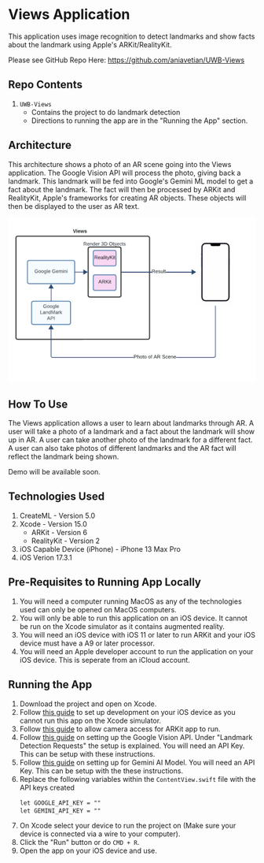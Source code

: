 # Views Application

This application uses image recognition to detect landmarks and show facts about the landmark using Apple's ARKit/RealityKit.

Please see GitHub Repo Here: https://github.com/aniavetian/UWB-Views

## Repo Contents

1. `UWB-Views`
   - Contains the project to do landmark detection
   - Directions to running the app are in the "Running the App" section.

## Architecture

This architecture shows a photo of an AR scene going into the Views application. 
The Google Vision API will process the photo, giving back a landmark. 
This landmark will be fed into Google's Gemini ML model to get a fact about the landmark. 
The fact will then be processed by ARKit and RealityKit, Apple's frameworks for creating AR objects. 
These objects will then be displayed to the user as AR text.

![Views Architecture](views-arch.png)

## How To Use

The Views application allows a user to learn about landmarks through AR. 
A user will take a photo of a landmark and a fact about the landmark will show up in AR. 
A user can take another photo of the landmark for a different fact. 
A user can also take photos of different landmarks and the AR fact will reflect the landmark being shown.

Demo will be available soon.

## Technologies Used

1. CreateML - Version 5.0
2. Xcode - Version 15.0
   - ARKit - Version 6
   - RealityKit - Version 2
3. iOS Capable Device (iPhone) - iPhone 13 Max Pro
4. iOS Verion 17.3.1

## Pre-Requisites to Running App Locally

1. You will need a computer running MacOS as any of the technologies used can only be opened on MacOS computers.
2. You will only be able to run this application on an iOS device. It cannot be run on the Xcode simulator as it contains augmented reality.
3. You will need an iOS device with iOS 11 or later to run ARKit and your iOS device must have a A9 or later processor.
4. You will need an Apple developer account to run the application on your iOS device. This is seperate from an iCloud account.

## Running the App

1. Download the project and open on Xcode.
2. Follow [this guide](https://developer.apple.com/documentation/xcode/running-your-app-in-simulator-or-on-a-device) to set up development on your iOS device as you cannot run this app on the Xcode simulator.
3. Follow [this guide](https://developer.apple.com/documentation/arkit/verifying_device_support_and_user_permission#) to allow camera access for ARKit app to run.
4. Follow [this guide](https://cloud.google.com/vision/docs/detecting-landmarks) on setting up the Google Vision API. Under "Landmark Detection Requests" the setup is explained. You will need an API Key. This can be setup with these instructions.
5. Follow [this guide](https://ai.google.dev/gemini-api/docs/get-started/tutorial?lang=swift) on setting up for Gemini AI Model. You will need an API Key. This can be setup with the these instructions.
6. Replace the following variables within the `ContentView.swift` file with the API keys created
   ```
   let GOOGLE_API_KEY = ""
   let GEMINI_API_KEY = ""
   ```
8. On Xcode select your device to run the project on (Make sure your device is connected via a wire to your computer).
9. Click the "Run" button or do `CMD + R`.
10. Open the app on your iOS device and use.


#

